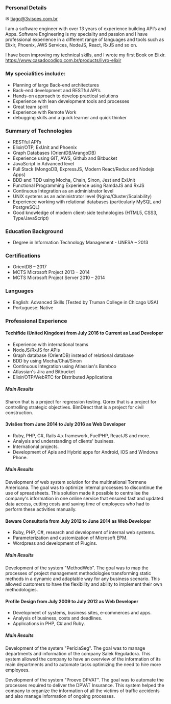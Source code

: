 ### Personal Details

✉ tiago@3visoes.com.br

I am a software engineer with over 13 years of experience building API’s and Apps. Software Engineering is my speciality and passion and I have professional experience in a different range of languages and tools such as Elixir, Phoenix, AWS Services, NodeJS, React, RxJS and so on.

I have been improving my technical skills, and I wrote my first Book on Elixir.
https://www.casadocodigo.com.br/products/livro-elixir

### My specialities include:

- Planning of large Back-end architectures
- Back-end development and RESTful API’s
- Hands-on approach to develop practical solutions
- Experience with lean development tools and processes
- Great team spirit
- Experience with Remote Work
- debugging skills and a quick learner and quick thinker

### Summary of Technologies

- RESTful API’s
- Elixir/OTP, ExUnit and Phoenix
- Graph Databases (OrientDB/ArangoDB)
- Experience using GIT, AWS, Github and Bitbucket
- JavaScript in Advanced level
- Full Stack (MongoDB, ExpressJS, Modern React/Redux and Nodejs Apps)
- BDD and TDD using Mocha, Chain, Sinon, Jest and ExUnit
- Functional Programming Experience using RamdaJS and RxJS
- Continuous Integration as an administrator level
- UNIX systems as an administrator level (Nginx/Cluster/Scalability)
- Experience working with relational databases (particularly MySQL and PostgreSQL)
- Good knowledge of modern client-side technologies (HTML5, CSS3, Type/JavaScript)

### Education Background

- Degree in Information Technology Management - UNESA – 2013

### Certifications

- OrientDB – 2017
- MCTS Microsoft Project 2013 – 2014
- MCTS Microsoft Project Server 2010 – 2014

### Languages

- English: Advanced Skills (Tested by Truman College in Chicago USA)
- Portuguese: Native

### Professional Experience

#### Techifide (United Kingdom) from July 2016 to Current as Lead Developer

- Experience with international teams
- NodeJS/RxJS for APis
- Graph database (OrientDB) instead of relational database
- BDD by using Mocha/Chai/Sinon
- Continuous Integration using Atlassian's Bamboo
- Atlassian's Jira and Bitbucket
- Elixir/OTP/WebRTC for Distributed Applications

##### Main Results
Sharon that is a project for regression testing.
Qorex that is a project for controlling strategic objectives.
BimDirect that is a project for civil construction.

#### 3visões from June 2014 to July 2016 as Web Developer

- Ruby, PHP, C#, Rails 4.x framework, FuelPHP, ReactJS and more.
- Analysis and understanding of clients' business.
- International projects.
- Development of Apis and Hybrid apps for Android, IOS and Windows Phone.

##### Main Results
Development of web system solution for the multinational Tormene Americana. The goal was to
optimize internal processes to discontinue the use of spreadsheets. This solution made it possible to centralise  the company's information in one online service that ensured fast and updated data access, cutting costs and saving time of employees who had to perform these activities manually.

#### Beware Consultoria from July 2012 to June 2014 as Web Developer

- Ruby, PHP, C#, research and development of internal web systems.
- Parameterization and customization of Microsoft EPM.
- Wordpress and development of Plugins.

##### Main Results
Development of the system "MethodWeb". The goal was to map the processes of project
management methodologies transforming static methods in a dynamic and adaptable way for any
business scenario. This allowed customers to have the flexibility and ability to implement their own methodologies.

#### Profile Design from July 2009 to July 2012 as Web Developer

- Development of systems, business sites, e-commerces and apps.
- Analysis of business, costs and deadlines.
- Applications in PHP, C# and Ruby.

##### Main Results
Development of the system "PeríciaSeg".  The goal was to manage departments and information of
the company Salek Reguladora. This system allowed the company to have an overview of the
information of its main departments and to automate tasks optimizing the need to hire more
employees.

Development of the system "Proevo DPVAT". The goal was to automate the processes required to
deliver the DPVAT Insurance. This system helped the company to organize the information of all
the victims of traffic accidents and also manage information of ongoing processes.
